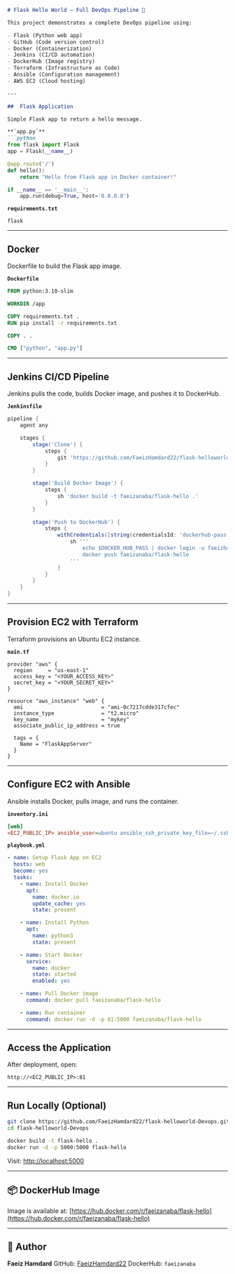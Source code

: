 
````md
# Flask Hello World – Full DevOps Pipeline 🚀

This project demonstrates a complete DevOps pipeline using:

- Flask (Python web app)
- GitHub (Code version control)
- Docker (Containerization)
- Jenkins (CI/CD automation)
- DockerHub (Image registry)
- Terraform (Infrastructure as Code)
- Ansible (Configuration management)
- AWS EC2 (Cloud hosting)

---

##  Flask Application

Simple Flask app to return a hello message.

**`app.py`**
```python
from flask import Flask
app = Flask(__name__)

@app.route('/')
def hello():
    return "Hello from Flask app in Docker container!"

if __name__ == '__main__':
    app.run(debug=True, host='0.0.0.0')
````

**`requirements.txt`**

```
flask
```

---

##  Docker

Dockerfile to build the Flask app image.

**`Dockerfile`**

```dockerfile
FROM python:3.10-slim

WORKDIR /app

COPY requirements.txt .
RUN pip install -r requirements.txt

COPY . .

CMD ["python", "app.py"]
```

---

##  Jenkins CI/CD Pipeline

Jenkins pulls the code, builds Docker image, and pushes it to DockerHub.

**`Jenkinsfile`**

```groovy
pipeline {
    agent any

    stages {
        stage('Clone') {
            steps {
                git 'https://github.com/FaeizHamdard22/flask-helloworld-Devops.git'
            }
        }

        stage('Build Docker Image') {
            steps {
                sh 'docker build -t faeizanaba/flask-hello .'
            }
        }

        stage('Push to DockerHub') {
            steps {
                withCredentials([string(credentialsId: 'dockerhub-pass', variable: 'DOCKER_HUB_PASS')]) {
                    sh '''
                        echo $DOCKER_HUB_PASS | docker login -u faeizhamdard975@gmail.com --password-stdin
                        docker push faeizanaba/flask-hello
                    '''
                }
            }
        }
    }
}
```

---

##  Provision EC2 with Terraform

Terraform provisions an Ubuntu EC2 instance.

**`main.tf`**

```hcl
provider "aws" {
  region     = "us-east-1"
  access_key = "<YOUR_ACCESS_KEY>"
  secret_key = "<YOUR_SECRET_KEY>"
}

resource "aws_instance" "web" {
  ami                         = "ami-0c7217cdde317cfec"
  instance_type               = "t2.micro"
  key_name                    = "mykey"
  associate_public_ip_address = true

  tags = {
    Name = "FlaskAppServer"
  }
}
```

---

##  Configure EC2 with Ansible

Ansible installs Docker, pulls image, and runs the container.

**`inventory.ini`**

```ini
[web]
<EC2_PUBLIC_IP> ansible_user=ubuntu ansible_ssh_private_key_file=~/.ssh/mykey.pem
```

**`playbook.yml`**

```yaml
- name: Setup Flask App on EC2
  hosts: web
  become: yes
  tasks:
    - name: Install Docker
      apt:
        name: docker.io
        update_cache: yes
        state: present

    - name: Install Python
      apt:
        name: python3
        state: present

    - name: Start Docker
      service:
        name: docker
        state: started
        enabled: yes

    - name: Pull Docker image
      command: docker pull faeizanaba/flask-hello

    - name: Run container
      command: docker run -d -p 81:5000 faeizanaba/flask-hello
```

---

##  Access the Application

After deployment, open:

```
http://<EC2_PUBLIC_IP>:81
```

---

##  Run Locally (Optional)

```bash
git clone https://github.com/FaeizHamdard22/flask-helloworld-Devops.git
cd flask-helloworld-Devops

docker build -t flask-hello .
docker run -d -p 5000:5000 flask-hello
```

Visit:
[http://localhost:5000](http://localhost:5000)

---

## 📦 DockerHub Image

Image is available at:
[https://hub.docker.com/r/faeizanaba/flask-hello](https://hub.docker.com/r/faeizanaba/flask-hello)

---

## 👤 Author

**Faeiz Hamdard**
GitHub: [FaeizHamdard22](https://github.com/FaeizHamdard22)
DockerHub: `faeizanaba`


